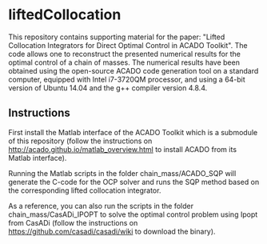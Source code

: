 # liftedCollocation

This repository contains supporting material for the paper: "Lifted Collocation Integrators for Direct Optimal Control in ACADO Toolkit".
The code allows one to reconstruct the presented numerical results for the optimal control of a chain of masses. The numerical results have been obtained using the open-source ACADO code generation tool on a standard computer, equipped with Intel i7-3720QM processor, and using a 64-bit version of Ubuntu 14.04 and the g++ compiler version 4.8.4.

## Instructions

First install the Matlab interface of the ACADO Toolkit which is a submodule of this repository (follow the instructions on http://acado.github.io/matlab_overview.html to install ACADO from its Matlab interface).

Running the Matlab scripts in the folder chain_mass/ACADO_SQP will generate the C-code for the OCP solver and runs the SQP method based on the corresponding lifted collocation integrator.

As a reference, you can also run the scripts in the folder chain_mass/CasADi_IPOPT to solve the optimal control problem using Ipopt from CasADi (follow the instructions on https://github.com/casadi/casadi/wiki to download the binary).
